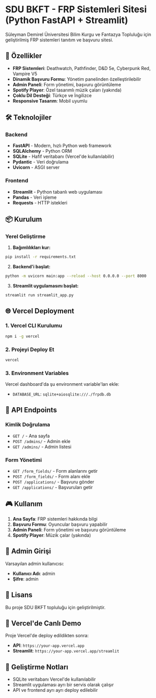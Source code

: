 # SDU BKFT - FRP Sistemleri Sitesi (Python FastAPI + Streamlit)

Süleyman Demirel Üniversitesi Bilim Kurgu ve Fantazya Topluluğu için geliştirilmiş FRP sistemleri tanıtım ve başvuru sitesi.

## 🚀 Özellikler

- **FRP Sistemleri**: Deathwatch, Pathfinder, D&D 5e, Cyberpunk Red, Vampire V5
- **Dinamik Başvuru Formu**: Yönetim panelinden özelleştirilebilir
- **Admin Paneli**: Form yönetimi, başvuru görüntüleme
- **Spotify Player**: Özel tasarımlı müzik çaları (yakında)
- **Çoklu Dil Desteği**: Türkçe ve İngilizce
- **Responsive Tasarım**: Mobil uyumlu

## 🛠️ Teknolojiler

### Backend
- **FastAPI** - Modern, hızlı Python web framework
- **SQLAlchemy** - Python ORM
- **SQLite** - Hafif veritabanı (Vercel'de kullanılabilir)
- **Pydantic** - Veri doğrulama
- **Uvicorn** - ASGI server

### Frontend
- **Streamlit** - Python tabanlı web uygulaması
- **Pandas** - Veri işleme
- **Requests** - HTTP istekleri

## 📦 Kurulum

### Yerel Geliştirme

1. **Bağımlılıkları kur:**
```bash
pip install -r requirements.txt
```

2. **Backend'i başlat:**
```bash
python -m uvicorn main:app --reload --host 0.0.0.0 --port 8000
```

3. **Streamlit uygulamasını başlat:**
```bash
streamlit run streamlit_app.py
```

## 🌐 Vercel Deployment

### 1. Vercel CLI Kurulumu
```bash
npm i -g vercel
```

### 2. Projeyi Deploy Et
```bash
vercel
```

### 3. Environment Variables
Vercel dashboard'da şu environment variable'ları ekle:
- `DATABASE_URL`: `sqlite+aiosqlite:///./frpdb.db`

## 📡 API Endpoints

### Kimlik Doğrulama
- `GET /` - Ana sayfa
- `POST /admins/` - Admin ekle
- `GET /admins/` - Admin listesi

### Form Yönetimi
- `GET /form_fields/` - Form alanlarını getir
- `POST /form_fields/` - Form alanı ekle
- `POST /applications/` - Başvuru gönder
- `GET /applications/` - Başvuruları getir

## 🎮 Kullanım

1. **Ana Sayfa**: FRP sistemleri hakkında bilgi
2. **Başvuru Formu**: Oyuncular başvuru yapabilir
3. **Admin Paneli**: Form yönetimi ve başvuru görüntüleme
4. **Spotify Player**: Müzik çalar (yakında)

## 🔐 Admin Girişi

Varsayılan admin kullanıcısı:
- **Kullanıcı Adı**: admin
- **Şifre**: admin

## 📝 Lisans

Bu proje SDU BKFT topluluğu için geliştirilmiştir.

## 🚀 Vercel'de Canlı Demo

Proje Vercel'de deploy edildikten sonra:
- **API**: `https://your-app.vercel.app`
- **Streamlit**: `https://your-app.vercel.app/streamlit`

## 🔧 Geliştirme Notları

- SQLite veritabanı Vercel'de kullanılabilir
- Streamlit uygulaması ayrı bir servis olarak çalışır
- API ve frontend ayrı ayrı deploy edilebilir
